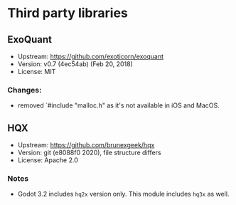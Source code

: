 # Third party libraries

## ExoQuant

- Upstream: https://github.com/exoticorn/exoquant
- Version: v0.7 (4ec54ab) (Feb 20, 2018)
- License: MIT

### Changes:
- removed `#include "malloc.h" as it's not available in iOS and MacOS.

## HQX
  * Upstream: https://github.com/brunexgeek/hqx
  * Version: git (e8088f0 2020), file structure differs
  * License: Apache 2.0

### Notes
- Godot 3.2 includes `hq2x` version only. This module includes `hq3x` as well.
